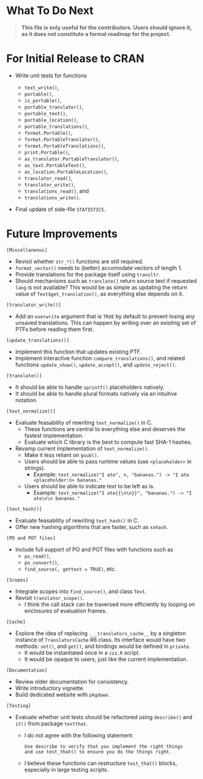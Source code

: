 # What To Do Next

> **This file is only useful for the contributors. Users should ignore it, as
> it does not constitute a formal roadmap for the project.**

# For Initial Release to CRAN

- Write unit tests for functions
  - `text_write()`,
  - `portable()`,
  - `is_portable()`,
  - `portable_translator()`,
  - `portable_text()`,
  - `portable_location()`,
  - `portable_translations()`,
  - `format.Portable()`,
  - `format.PortableTranslator()`,
  - `format.PortableTranslations()`,
  - `print.Portable()`,
  - `as_translator.PortableTranslator()`,
  - `as_text.PortableText()`,
  - `as_location.PortableLocation()`,
  - `translator_read()`,
  - `translator_write()`,
  - `translations_read()`, and
  - `translations_write()`.

- Final update of side-file `STATISTICS`.

# Future Improvements

`[Miscellaneous]`
- Revisit whether `str_*()` functions are still required.
- `format_vector()` needs to (better) accomodate vectors of length 1.
- Provide translations for the package itself using `transltr`.
- Should mechanisms such as `translate()` return source text if requested `lang`
  is not available? This would be as simple as updating the return value of
  `Text$get_translation()`, as everything else depends on it.

`[translator_write()]`
- Add an `overwrite` argument that is `TRUE` by default to prevent losing any
  unsaved translations. This can happen by writing over an existing set of PTFs
  before reading them first.

`[update_translations()]`
- Implement this function that updates existing PTF.
- Implement interactive function `compare_translations()`, and related
  functions `update_show()`, `update_accept()`, and `update_reject()`.

`[translate()]`
- It should be able to handle `sprintf()` placeholders natively.
- It should be able to handle plural formats natively via an intuitive notation.

`[text_normalize()]`
- Evaluate feasability of rewriting `text_normalize()` in C.
  - These functions are central to everything else and deserves the fastest implementation.
  - Evaluate which C library is the best to compute fast SHA-1 hashes.
- Revamp current implementation of `text_normalize()`.
  - Make it less reliant on `gsub()`.
  - Users should be able to pass runtime values (use `<placeholder>` in strings).
    - Example: `text_normalize("I ate", n, "bananas.") -> "I ate <placeholder:n> bananas."`
  - Users should be able to indicate text to be left as is.
    - Example: `text_normalize("I ate{{\n\n}}", "bananas.") -> "I ate\n\n bananas."`

`[text_hash()]`
- Evaluate feasability of rewriting `text_hash()` in C.
- Offer new hashing algorithms that are faster, such as `xxhash`.

`[PO and POT files]`
- Include full support of PO and POT files with functions such as
  - `po_read()`,
  - `po_convert()`,
  - `find_source(, gettext = TRUE)`, etc.

`[Scopes]`
- Integrate scopes into `find_source()`, and class `Text`.
- Revisit `translator_scope()`.
  - I think the call stack can be traversed more efficiently by looping
    on enclosures of evaluation frames.

`[Cache]`
- Explore the idea of replacing `.__translators_cache__` by a singleton
  instance of `TranslatorsCache` R6 class. Its interface would have two methods:
  `set()`, and `get()`, and bindings would be defined in `private`.
  - It would be instantiated once in a `zzz.R` script.
  - It would be opaque to users, just like the current implementation.

`[Documentation]`
- Review older documentation for consistency.
- Write introductory vignette.
- Build dedicated website with `pkgdown`.

`[Testing]`
- Evaluate whether unit tests should be refactored using `describe()` and `it()`
  from package `testthat`.
  - I do not agree with the following statement:

    ```
    Use describe to verify that you implement the right things
    and use test_that() to ensure you do the things right.
    ```

  - I believe these functions can restructure `test_that()` blocks, especially
    in large testing scripts.
